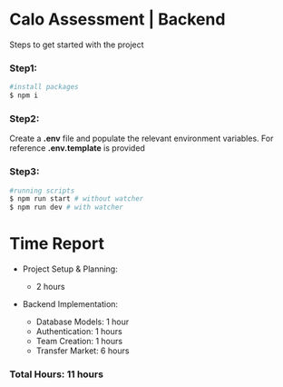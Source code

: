 # Calo Assessment | Backend

Steps to get started with the project

### Step1:

```bash
#install packages
$ npm i
```

### Step2:

Create a **.env** file and populate the relevant environment variables.
For reference **.env.template** is provided

### Step3:

```bash
#running scripts
$ npm run start # without watcher
$ npm run dev # with watcher
```

# Time Report

- Project Setup & Planning:

  - 2 hours

- Backend Implementation:

  - Database Models: 1 hour
  - Authentication: 1 hours
  - Team Creation: 1 hours
  - Transfer Market: 6 hours

### Total Hours: 11 hours
